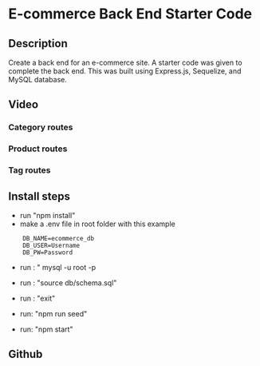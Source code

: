 # E-commerce Back End Starter Code

## Description 
Create a back end for an e-commerce site. A starter code was given to complete the back end. This was built using Express.js, Sequelize, and MySQL database.


## Video
### Category routes


### Product routes


### Tag routes



## Install steps
-   run "npm install"
-   make a .env file in root folder with this example

```
    DB_NAME=ecommerce_db
    DB_USER=Username
    DB_PW=Password
```
-   run : " mysql -u root -p
-   run : "source db/schema.sql"
-   run : "exit"

- run: "npm run seed"
- run: "npm start"

## Github
